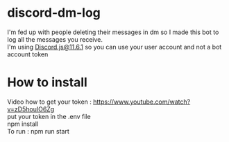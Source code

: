 # discord-dm-log
I'm fed up with people deleting their messages in dm so I made this bot to log all the messages you receive.<br/>
I'm using Discord.js@11.6.1 so you can use your user account and not a bot account token
# How to install
Video how to get your token : https://www.youtube.com/watch?v=zD5houIO6Zg<br/>
put your token in the .env file<br/>
npm install<br/>
To run : npm run start<br/>

